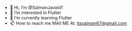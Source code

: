 - 👋 Hi, I’m @SalmanJavaid1
- 👀 I’m interested in Flutter
- 🌱 I’m currently learning Flutter
- 📫 How to reach me MAil ME At: itssalman67@gmail.com

<!---
SalmanJavaid1/SalmanJavaid1 is a ✨ special ✨ repository because its `README.md` (this file) appears on your GitHub profile.
You can click the Preview link to take a look at your changes.
--->
